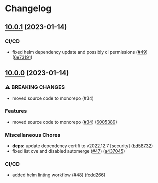 # Changelog

## [10.0.1](https://github.com/miracum/recruit/compare/v10.0.0...v10.0.1) (2023-01-14)


### CI/CD

* fixed helm dependency update and possibly ci permissions ([#49](https://github.com/miracum/recruit/issues/49)) ([6e73191](https://github.com/miracum/recruit/commit/6e7319154eb9f4e7b0530fb9189dd9ef572ce8ac))

## [10.0.0](https://github.com/miracum/recruit/compare/v9.16.0...v10.0.0) (2023-01-14)


### ⚠ BREAKING CHANGES

* moved source code to monorepo (#34)

### Features

* moved source code to monorepo ([#34](https://github.com/miracum/recruit/issues/34)) ([6005389](https://github.com/miracum/recruit/commit/6005389ead1129a22acb7dc8d69c11fdf838e8e8))


### Miscellaneous Chores

* **deps:** update dependency certifi to v2022.12.7 [security] ([bd58732](https://github.com/miracum/recruit/commit/bd587322a65572b3c2ef85171804055860251c7d))
* fixed list cve and disabled automerge ([#47](https://github.com/miracum/recruit/issues/47)) ([a437045](https://github.com/miracum/recruit/commit/a437045f23156fdb89701f621ab5bcea5f31625a))


### CI/CD

* added helm linting workflow ([#48](https://github.com/miracum/recruit/issues/48)) ([fcdd266](https://github.com/miracum/recruit/commit/fcdd266113d1f879d5c50a08d18a7a02952f5b28))
